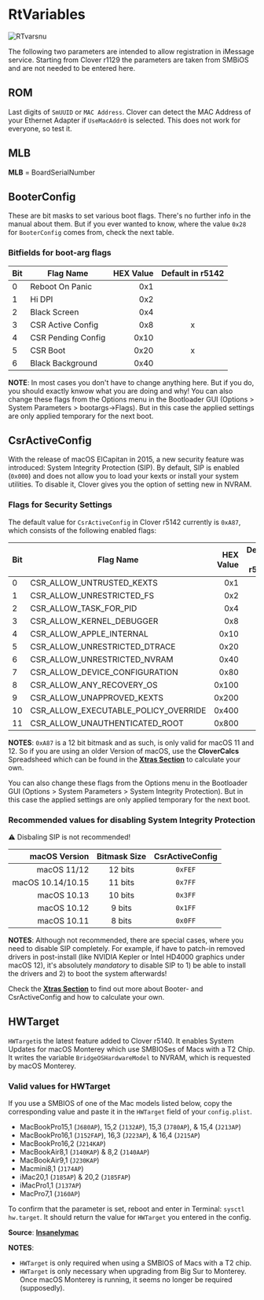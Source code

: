 # RtVariables
![RTvarsnu](https://user-images.githubusercontent.com/76865553/140332564-944c61eb-6168-4a12-b580-0f0744fd4fdf.png)

The following two parameters are intended to allow registration in iMessage service.
Starting from Clover r1129 the parameters are taken from SMBiOS and are not needed to be entered here.

## ROM
Last digits of `SmUUID` or `MAC Address`. Clover can detect the MAC Address of your Ethernet Adapter if `UseMacAddr0` is selected. This does not work for everyone, so test it.

## MLB
**MLB** = BoardSerialNumber

## BooterConfig
These are bit masks to set various boot flags. There's no further info in the manual about them. But if you ever wanted to know, where the value `0x28` for `BooterConfig` comes from, check the next table.

### Bitfields for boot-arg flags
|Bit| Flag Name | HEX Value  | Default in r5142
|---|-----------|-----------:|:---------------:|
|0|Reboot On Panic    | 0x1|
|1|Hi DPI             | 0x2|
|2|Black Screen       | 0x4|
|3|CSR Active Config  | 0x8|  x|
|4|CSR Pending Config | 0x10|
|5|CSR Boot           | 0x20| x|
|6|Black Background   | 0x40|

**NOTE**: In most cases you don't have to change anything here. But if you do, you should exactly knwow what you are doing and why! You can also change these flags from the Options menu in the Bootloader GUI (Options > System Parameters > bootargs->Flags). But in this case the applied settings are only applied temporary for the next boot. 

## CsrActiveConfig
With the release of macOS ElCapitan in 2015, a new security feature was introduced: System Integrity Protection (SIP). By default, SIP is enabled (`0x000`) and does not allow you to load your kexts or install your system utilities. To disable it, Clover gives you the option of setting new in NVRAM.

### Flags for Security Settings
The default value for `CsrActiveConfig` in Clover r5142 currently is `0xA87`, which consists of the following enabled flags:

|Bit| Flag Name | HEX Value | Default in r5142
|---|-----------|----------:|:---------------:|
|0|CSR_ALLOW_UNTRUSTED_KEXTS|0x1|x
|1|CSR_ALLOW_UNRESTRICTED_FS|0x2|x
|2|CSR_ALLOW_TASK_FOR_PID|0x4|x
|3|CSR_ALLOW_KERNEL_DEBUGGER|0x8|
|4|CSR_ALLOW_APPLE_INTERNAL|0x10|
|5|CSR_ALLOW_UNRESTRICTED_DTRACE |0x20|
|6|CSR_ALLOW_UNRESTRICTED_NVRAM|0x40|
|7|CSR_ALLOW_DEVICE_CONFIGURATION|0x80|x
|8|CSR_ALLOW_ANY_RECOVERY_OS|0x100|
|9|CSR_ALLOW_UNAPPROVED_KEXTS|0x200|x
|10|CSR_ALLOW_EXECUTABLE_POLICY_OVERRIDE|0x400|
|11|CSR_ALLOW_UNAUTHENTICATED_ROOT|0x800|x

**NOTES**: `0xA87` is a 12 bit bitmask and as such, is only valid for macOS 11 and 12. So if you are using an older Version of macOS, use the **CloverCalcs** Spreadsheed which can be found in the [**Xtras Section**](https://github.com/5T33Z0/Clover-Crate/tree/main/Xtras) to calculate your own.

You can also change these flags from the Options menu in the Bootloader GUI (Options > System Parameters > System Integrity Protection). But in this case the applied settings are only applied temporary for the next boot. 

### Recommended values for disabling System Integrity Protection
:warning: Disbaling SIP is not recommended!

| macOS Version     | Bitmask Size  | CsrActiveConfig |
|------------------:|:-------------:|:---------------:|
| macOS 11/12       | 12 bits       |`0xFEF`
| macOS 10.14/10.15 | 11 bits       |`0x7FF`
| macOS 10.13       | 10 bits       |`0x3FF`
| macOS 10.12       | 9 bits        |`0x1FF`
| macOS 10.11       | 8 bits        |`0x0FF`

**NOTES**: 
Although not recommended, there are special cases, where you need to disable SIP completely. For example, if have to patch-in removed drivers in post-install (like NVIDIA Kepler or Intel HD4000 graphics under macOS 12), it's absolutely *mandatory* to disable SIP to 1) be able to install the drivers and 2) to boot the system afterwards!

Check the [**Xtras Section**](https://github.com/5T33Z0/Clover-Crate/tree/main/Xtras) to find out more about Booter- and CsrActiveConfig and how to calculate your own.

## HWTarget
`HWTarget`is the latest feature added to Clover r5140. It enables System Updates for macOS Monterey which use SMBIOSes of Macs with a T2 Chip. It writes the variable `BridgeOSHardwareModel` to NVRAM, which is requested by macOS Monterey. 

### Valid values for HWTarget
If you use a SMBIOS of one of the Mac models listed below, copy the corresponding value and paste it in the `HWTarget` field of your `config.plist`.

- MacBookPro15,1 (`J680AP`), 15,2 (`J132AP`), 15,3 (`J780AP`), & 15,4 (`J213AP`)
- MacBookPro16,1 (`J152FAP`), 16,3 (`J223AP`), & 16,4 (`J215AP`)
- MacBookPro16,2 (`J214KAP`)
- MacBookAir8,1 (`J140KAP`) & 8,2 (`J140AAP`) 
- MacBookAir9,1 (`J230KAP`) 
- Macmini8,1 (`J174AP`)
- iMac20,1 (`J185AP`) & 20,2 (`J185FAP`) 
- iMacPro1,1 (`J137AP`)
- MacPro7,1 (`J160AP`)

To confirm that the parameter is set, reboot and enter in Terminal: `sysctl hw.target`.
It should return the value for `HWTarget` you entered in the config.

**Source**: [**Insanelymac**](https://www.insanelymac.com/forum/topic/284656-clover-general-discussion/?do=findComment&comment=2771041)

**NOTES**: 

- `HWTarget` is only required when using a SMBIOS of Macs with a T2 chip.
- `HWTarget` is only necessary when upgrading from Big Sur to Monterey. Once macOS Monterey is running, it seems no longer be required (supposedly).
